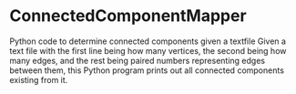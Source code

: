 # ConnectedComponentMapper
Python code to determine connected components given a textfile
Given a text file with the first line being how many vertices, the second being how many edges, and the rest being paired numbers representing edges between them, this Python program prints out all connected components existing from it.
